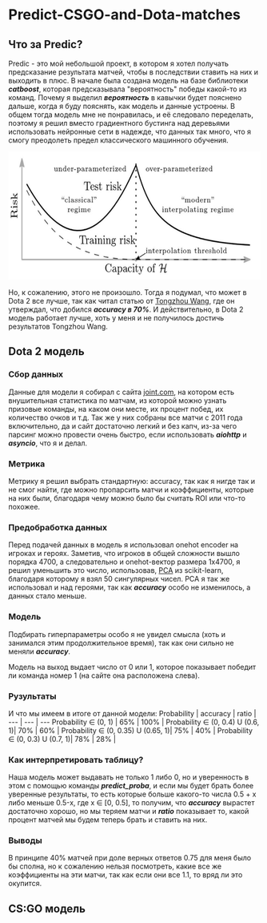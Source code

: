 # Predict-CSGO-and-Dota-matches

Что за Predic?
------------------------------------

Predic - это мой небольшой проект, в котором я хотел получать предсказание результата матчей, чтобы в последствии ставить на них и выходить в плюс. В начале была создана модель на базе библиотеки ***catboost***, которая предсказывала "вероятность" победы какой-то из команд. Почему я выделил ***вероятность*** в кавычки будет пояснено дальше, когда я буду пояснять, как модель и данные устроены. В общем тогда модель мне не понравилась, и её следовало переделать, поэтому я решил вместо градиентного бустинга над деревьями использовать нейронные сети в надежде, что данных так много, что я смогу преодолеть предел классического машинного обучения.

<p align='center'>
  <img src='/photos/testrisk.jpg' height='256' width='512'/>
</p>

Но, к сожалению, этого не произошло. Тогда я подумал, что может в Dota 2 все лучше, так как читал статью от [Tongzhou Wang](https://ssnl.github.io/blog/neural-network-to-predict-dota-game-results/), где он утверждал, что добился ***accuracy в 70%***. И действительно, в Dota 2 модель работает лучше, хоть у меня и не получилось достичь результатов Tongzhou Wang.

Dota 2 модель
------------------------------------

### Сбор данных
Данные для модели я собирал с сайта [joint.com](https://www.joindota.com/matches/), на котором есть внушительная статистика по матчам, из которой можно узнать призовые команды, на каком они месте, их процент побед, их количество очков и т.д. Так же у них собраны все матчи с 2011 года включительно, да и сайт достаточно легкий и без капч, из-за чего парсинг можно провести очень быстро, если использовать ***aiohttp*** и ***asyncio***, что я и делал.

### Метрика
Метрику я решил выбрать стандартную: acсuracy, так как я нигде так и не смог найти, где можно пропарсить матчи и коэффициенты, которые на них были, благодаря чему можно было бы считать ROI или что-то похожее.

### Предобработка данных
Перед подачей данных в модель я использовал onehot encoder на игроках и героях. Заметив, что игроков в общей сложности вышло порядка 4700, а следовательно и onehot-вектор размера 1x4700, я решил уменьшить это число, использовав, [PCA](https://scikit-learn.org/stable/modules/generated/sklearn.decomposition.PCA.html) из scikit-learn, благодаря которому я взял 50 сингулярных чисел. PCA я так же использовал и над героями, так как ***accuracy*** особо не изменилось, а данных стало меньше. 

### Модель
Подбирать гиперпараметры особо я не увидел смысла (хоть и занимался этим продолжительное время), так как они сильно не меняли ***accuracy***.

Модель на выход выдает число от 0 или 1, которое показывает победит ли команда номер 1 (на сайте она расположена слева).

### Рузультаты
И что мы имеем в итоге от данной модели:
Probability | accuracy | ratio |
--- | --- | --- 
Probability ∈ (0, 1) | 65% | 100% |
Probability ∈ (0, 0.4) U (0.6, 1)| 70% | 60% |
Probability ∈ (0, 0.35) U (0.65, 1)| 75% | 40% |
Probability ∈ (0, 0.3) U (0.7, 1)| 78% | 28% |

 ### Как интерпретировать таблицу?

Наша модель может выдавать не только 1 либо 0, но и уверенность в этом с помощью команды ***predict_proba***, и если мы будет брать более уверенные результаты, то есть которые больше какого-то числа 0.5 + x либо меньше 0.5-x, где x ∈ [0, 0.5], то получим, что ***accuracy*** вырастет достаточно хорошо, но  мы теряем матчи и ***ratio*** показывает то, какой процент матчей мы будем теперь брать и ставить на них.

### Выводы

В принципе 40% матчей при доле верных ответов 0.75 для меня было бы сполна, но к сожалению нельзя посмотреть, какие все же коэффициенты на эти матчи, так как если они все 1.1, то вряд ли это окупится.

CS:GO модель
------------------------------------

